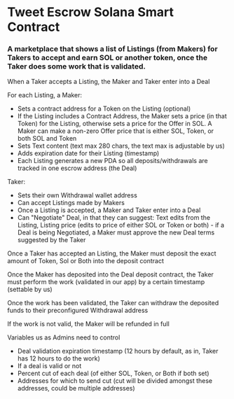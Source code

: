 # Tweet Escrow Solana Smart Contract

### A marketplace that shows a list of Listings (from Makers) for Takers to accept and earn SOL or another token, once the Taker does some work that is validated.

When a Taker accepts a Listing, the Maker and Taker enter into a Deal

For each Listing, a Maker:
* Sets a contract address for a Token on the Listing (optional)
* If the Listing includes a Contract Address, the Maker sets a price (in that Token) for the Listing, otherwise sets a price for the Offer in SOL. A Maker can make a non-zero Offer price that is either SOL, Token, or both SOL and Token
* Sets Text content (text max 280 chars, the text max is adjustable by us)
* Adds expiration date for their Listing (timestamp)
* Each Listing generates a new PDA so all deposits/withdrawals are tracked in one escrow address (the Deal)

Taker:
* Sets their own Withdrawal wallet address
* Can accept Listings made by Makers
* Once a Listing is accepted, a Maker and Taker enter into a Deal
* Can "Negotiate" Deal, in that they can suggest: Text edits from the Listing, Listing price (edits to price of either SOL or Token or both) - if a Deal is being Negotiated, a Maker must approve the new Deal terms suggested by the Taker

Once a Taker has accepted an Listing, the Maker must deposit the exact amount of Token, Sol or Both into the deposit contract

Once the Maker has deposited into the Deal deposit contract, the Taker must perform the work (validated in our app) by a certain timestamp (settable by us)

Once the work has been validated, the Taker can withdraw the deposited funds to their preconfigured Withdrawal address

If the work is not valid, the Maker will be refunded in full

Variables us as Admins need to control
* Deal validation expiration timestamp (12 hours by default, as in, Taker has 12 hours to do the work)
* If a deal is valid or not
* Percent cut of each deal (of either SOL, Token, or Both if both set)
* Addresses for which to send cut (cut will be divided amongst these addresses, could be multiple addresses)